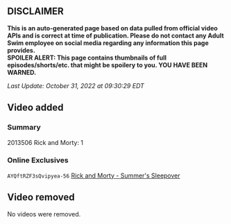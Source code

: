 ## DISCLAIMER
**This is an auto-generated page based on data pulled from official video APIs and is correct at time of publication. Please do not contact any Adult Swim employee on social media regarding any information this page provides.**  
**SPOILER ALERT: This page contains thumbnails of full episodes/shorts/etc. that might be spoilery to you. YOU HAVE BEEN WARNED.**  

_Last Update: October 31, 2022 at 09:30:29 EDT_
## Video added
### Summary
2013506 Rick and Morty: 1  
### Online Exclusives
`AYQftRZF3sQvipyea-56` [Rick and Morty - Summer's Sleepover](https://www.adultswim.com/videos/rick-and-morty/summers-sleepover)  
## Video removed
No videos were removed.  
